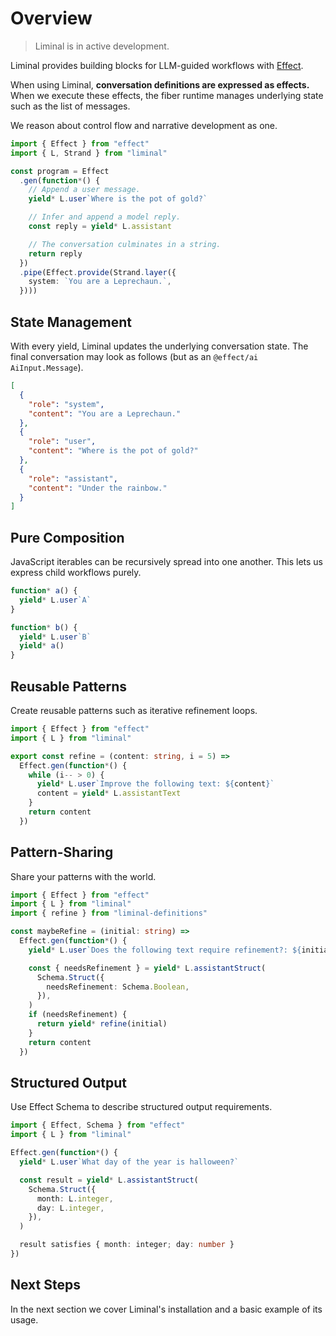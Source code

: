 # Overview <Badge type="warning" text="beta" />

> Liminal is in active development.

<!-- > See
> [the roadmap](https://github.com/harrysolovay/liminal/issues/319) for more
> information. -->

Liminal provides building blocks for LLM-guided workflows with
[Effect](https://effect.website/).

When using Liminal, **conversation definitions are expressed as effects.** When
we execute these effects, the fiber runtime manages underlying state such as the
list of messages.

We reason about control flow and narrative development as one.

```ts
import { Effect } from "effect"
import { L, Strand } from "liminal"

const program = Effect
  .gen(function*() {
    // Append a user message.
    yield* L.user`Where is the pot of gold?`

    // Infer and append a model reply.
    const reply = yield* L.assistant

    // The conversation culminates in a string.
    return reply
  })
  .pipe(Effect.provide(Strand.layer({
    system: `You are a Leprechaun.`,
  })))
```

## State Management

With every yield, Liminal updates the underlying conversation state. The final
conversation may look as follows (but as an `@effect/ai` `AiInput.Message`).

```json
[
  {
    "role": "system",
    "content": "You are a Leprechaun."
  },
  {
    "role": "user",
    "content": "Where is the pot of gold?"
  },
  {
    "role": "assistant",
    "content": "Under the rainbow."
  }
]
```

## Pure Composition

JavaScript iterables can be recursively spread into one another. This lets us
express child workflows purely.

```ts {7}
function* a() {
  yield* L.user`A`
}

function* b() {
  yield* L.user`B`
  yield* a()
}
```

## Reusable Patterns

Create reusable patterns such as iterative refinement loops.

```ts
import { Effect } from "effect"
import { L } from "liminal"

export const refine = (content: string, i = 5) =>
  Effect.gen(function*() {
    while (i-- > 0) {
      yield* L.user`Improve the following text: ${content}`
      content = yield* L.assistantText
    }
    return content
  })
```

## Pattern-Sharing

Share your patterns with the world.

```ts {1,10}
import { Effect } from "effect"
import { L } from "liminal"
import { refine } from "liminal-definitions"

const maybeRefine = (initial: string) =>
  Effect.gen(function*() {
    yield* L.user`Does the following text require refinement?: ${initial}`

    const { needsRefinement } = yield* L.assistantStruct(
      Schema.Struct({
        needsRefinement: Schema.Boolean,
      }),
    )
    if (needsRefinement) {
      return yield* refine(initial)
    }
    return content
  })
```

## Structured Output

Use Effect Schema to describe structured output requirements.

```ts {7-10}
import { Effect, Schema } from "effect"
import { L } from "liminal"

Effect.gen(function*() {
  yield* L.user`What day of the year is halloween?`

  const result = yield* L.assistantStruct(
    Schema.Struct({
      month: L.integer,
      day: L.integer,
    }),
  )

  result satisfies { month: integer; day: number }
})
```

## Next Steps

In the next section we cover Liminal's installation and a basic example of its
usage.
